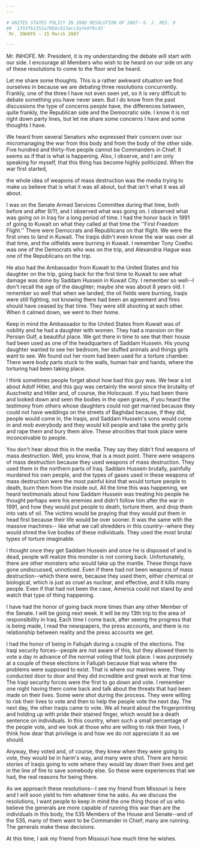 ```yaml
---
---

# UNITES STATES POLICY IN IRAQ RESOLUTION OF 2007--S. J. RES. 9
## `1353fb1352a78b9c813ecc3afe9f9cd3`
`Mr. INHOFE — 15 March 2007`

---
```



Mr. INHOFE. Mr. President, it is my understanding the debate will 
start with our side. I encourage all Members who wish to be heard on 
our side on any of these resolutions to come to the floor and be heard.

Let me share some thoughts. This is a rather awkward situation we 
find ourselves in because we are debating three resolutions 
concurrently. Frankly, one of the three I have not even seen yet, so it 
is very difficult to debate something you have never seen. But I do 
know from the past discussions the type of concerns people have, the 
differences between, quite frankly, the Republican side and the 
Democratic side. I know it is not right down party lines, but let me 
share some concerns I have and some thoughts I have.

We heard from several Senators who expressed their concern over our 
micromanaging the war from this body and from the body of the other 
side. Five hundred and thirty-five people cannot be Commanders in 
Chief. It seems as if that is what is happening. Also, I observe, and I 
am only speaking for myself, that this thing has become highly 
politicized. When the war first started,


the whole idea of weapons of mass destruction was the media trying to 
make us believe that is what it was all about, but that isn't what it 
was all about.

I was on the Senate Armed Services Committee during that time, both 
before and after 9/11, and I observed what was going on. I observed 
what was going on in Iraq for a long period of time. I had the honor 
back in 1991 of going to Kuwait on what they called at that time the 
''First Freedom Flight.'' There were Democrats and Republicans on that 
flight. We were the first ones to land in Kuwait. The Iraqis didn't 
even know the war was over at that time, and the oilfields were burning 
in Kuwait. I remember Tony Coelho was one of the Democrats who was on 
the trip, and Alexandria Hague was one of the Republicans on the trip.

He also had the Ambassador from Kuwait to the United States and his 
daughter on the trip, going back for the first time to Kuwait to see 
what damage was done by Saddam Hussein in Kuwait City. I remember so 
well--I don't recall the age of the daughter; maybe she was about 8 
years old. I remember so well that when we landed, the oil fields were 
burning, Iraqis were still fighting, not knowing there had been an 
agreement and fires should have ceased by that time. They were still 
shooting at each other. When it calmed down, we went to their home.

Keep in mind the Ambassador to the United States from Kuwait was of 
nobility and he had a daughter with women. They had a mansion on the 
Persian Gulf, a beautiful place. We got there in time to see that their 
house had been used as one of the headquarters of Saddam Hussein. His 
young daughter wanted to see her bedroom, her stuffed animals and 
things girls want to see. We found out her room had been used for a 
torture chamber. There were body parts stuck to the walls, human hair 
and hands, where the torturing had been taking place.

I think sometimes people forget about how bad this guy was. We hear a 
lot about Adolf Hitler, and this guy was certainly the worst since the 
brutality of Auschwitz and Hitler and, of course, the Holocaust. If you 
had been there and looked down and seen the bodies in the open graves, 
if you heard the testimony from others whose daughters could not get 
married because they could not have weddings on the streets of Baghdad 
because, if they did, people would come in, the Iraqis, and Saddam 
Hussein's sons would come in and mob everybody and they would kill 
people and take the pretty girls and rape them and bury them alive. 
These atrocities that took place were inconceivable to people.

You don't hear about this in the media. They say they didn't find 
weapons of mass destruction. Well, you know, that is a moot point. 
There were weapons of mass destruction because they used weapons of 
mass destruction. They used them in the northern parts of Iraq. Saddam 
Hussein brutally, painfully murdered his own people, and the types of 
gases used in these weapons of mass destruction were the most painful 
kind that would torture people to death, burn them from the inside out. 
All the time this was happening, we heard testimonials about how Saddam 
Hussein was treating his people he thought perhaps were his enemies and 
didn't follow him after the war in 1991, and how they would put people 
to death, torture them, and drop them into vats of oil. The victims 
would be praying that they would put them in head first because their 
life would be over sooner. It was the same with the massive machines--
like what we call shredders in this country--where they would shred the 
live bodies of these individuals. They used the most brutal types of 
torture imaginable.

I thought once they get Saddam Hussein and once he is disposed of and 
is dead, people will realize this monster is not coming back. 
Unfortunately, there are other monsters who would take up the mantle. 
These things have gone undiscussed, unnoticed. Even if there had not 
been weapons of mass destruction--which there were, because they used 
them, either chemical or biological, which is just as cruel as nuclear, 
and effective, and it kills many people. Even if that had not been the 
case, America could not stand by and watch that type of thing 
happening.

I have had the honor of going back more times than any other Member 
of the Senate. I will be going next week. It will be my 13th trip to 
the area of responsibility in Iraq. Each time I come back, after seeing 
the progress that is being made, I read the newspapers, the press 
accounts, and there is no relationship between reality and the press 
accounts we get.

I had the honor of being in Fallujah during a couple of the 
elections. The Iraqi security forces--people are not aware of this, but 
they allowed them to vote a day in advance of the normal voting that 
took place. I was purposely at a couple of these elections in Fallujah 
because that was where the problems were supposed to exist. That is 
where our marines were. They conducted door to door and they did 
incredible and great work at that time. The Iraqi security forces were 
the first to go down and vote. I remember one night having them come 
back and talk about the threats that had been made on their lives. Some 
were shot during the process. They were willing to risk their lives to 
vote and then to help the people vote the next day. The next day, the 
other Iraqis came to vote. We all heard about the fingerprinting and 
holding up with pride their stained finger, which would be a death 
sentence on individuals. In this country, when such a small percentage 
of the people vote, and we look at those who are willing to risk their 
lives, I think how dear that privilege is and how we do not appreciate 
it as we should.

Anyway, they voted and, of course, they knew when they were going to 
vote, they would be in harm's way, and many were shot. There are heroic 
stories of Iraqis going to vote where they would lay down their lives 
and get in the line of fire to save somebody else. So these were 
experiences that we had, the real reasons for being there.

As we approach these resolutions--I see my friend from Missouri is 
here and I will soon yield to him whatever time he asks. As we discuss 
the resolutions, I want people to keep in mind the one thing those of 
us who believe the generals are more capable of running this war than 
are the individuals in this body, the 535 Members of the House and 
Senate--and of the 535, many of them want to be Commander in Chief; 
many are running. The generals make these decisions.

At this time, I ask my friend from Missouri how much time he wishes.